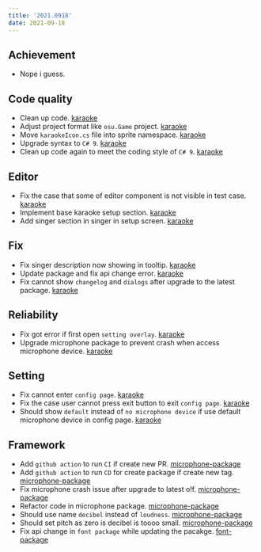 ```yaml
---
title: '2021.0918'
date: 2021-09-18
---
```


## Achievement
- Nope i guess.

## Code quality
- Clean up code. [karaoke](#822@andy840119)
- Adjust project format like `osu.Game` project. [karaoke](#823@andy840119)
- Move `karaokeIcon.cs` file into sprite namespace. [karaoke](#827@andy840119)
- Upgrade syntax to `C# 9`. [karaoke](#829@andy840119)
- Clean up code again to meet the coding style of `C# 9`. [karaoke](#830@andy840119)

## Editor
- Fix the case that some of editor component is not visible in test case. [karaoke](#837#838@andy840119)
- Implement base karaoke setup section. [karaoke](#841@andy840119)
- Add singer section in singer in setup screen. [karaoke](#842@andy840119)

## Fix
- Fix singer description now showing in tooltip. [karaoke](#843@andy840119)
- Update package and fix api change error. [karaoke](#844@andy840119)
- Fix cannot show `changelog` and `dialogs` after upgrade to the latest package. [karaoke](#845#846@andy840119)

## Reliability
- Fix got error if first open `setting overlay`. [karaoke](#819#820@andy840119)
- Upgrade microphone package to prevent crash when access microphone device. [karaoke](#826@andy840119)

## Setting
- Fix cannot enter `config page`. [karaoke](#814@andy840119)
- Fix the case user cannot press exit button to exit `config page`. [karaoke](#825@andy840119)
- Should show `default` instead of `no microphone device` if use default microphone device in config page. [karaoke](#828#835@andy840119)

## Framework
- Add `github action` to run `CI` if create new PR. [microphone-package](#45@andy840119)
- Add `github action` to run `CD` for create package if create new tag. [microphone-package](#49@andy840119)
- Fix microphone crash issue after upgrade to latest o!f. [microphone-package](#50@andy840119)
- Refactor code in microphone package. [microphone-package](#52@andy840119)
- Should use name `decibel` instead of `loudness`. [microphone-package](#55@andy840119)
- Should set pitch as zero is decibel is toooo small. [microphone-package](#56@andy840119)
- Fix api change in `font package` while updating the pacakge. [font-package](#37@andy840119)